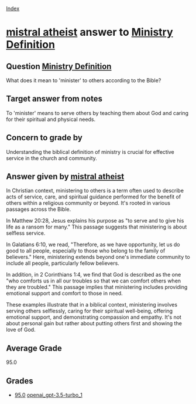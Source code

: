 
[Index](../../../index.md)
# [mistral atheist](../../answering_models/mistral_atheist.md) answer to [Ministry Definition](../../questions/Ministry_Definition.md)

## Question [Ministry Definition](../../questions/Ministry_Definition.md)
What does it mean to 'minister' to others according to the Bible?

## Target answer from notes
To 'minister' means to serve others by teaching them about God and caring for their spiritual and physical needs.

## Concern to grade by
Understanding the biblical definition of ministry is crucial for effective service in the church and community.

## Answer given by [mistral atheist](../../answering_models/mistral_atheist.md)
 In Christian context, ministering to others is a term often used to describe acts of service, care, and spiritual guidance performed for the benefit of others within a religious community or beyond. It's rooted in various passages across the Bible.

In Matthew 20:28, Jesus explains his purpose as "to serve and to give his life as a ransom for many." This passage suggests that ministering is about selfless service.

In Galatians 6:10, we read, "Therefore, as we have opportunity, let us do good to all people, especially to those who belong to the family of believers." Here, ministering extends beyond one's immediate community to include all people, particularly fellow believers.

In addition, in 2 Corinthians 1:4, we find that God is described as the one "who comforts us in all our troubles so that we can comfort others when they are troubled." This passage implies that ministering includes providing emotional support and comfort to those in need.

These examples illustrate that in a biblical context, ministering involves serving others selflessly, caring for their spiritual well-being, offering emotional support, and demonstrating compassion and empathy. It's not about personal gain but rather about putting others first and showing the love of God.

## Average Grade
95.0

## Grades
 * [95.0](./Ministry_Definition_grades/openai_gpt-3.5-turbo_1.md) [openai_gpt-3.5-turbo_1](../../grading_models/openai_gpt-3.5-turbo_1.md)
